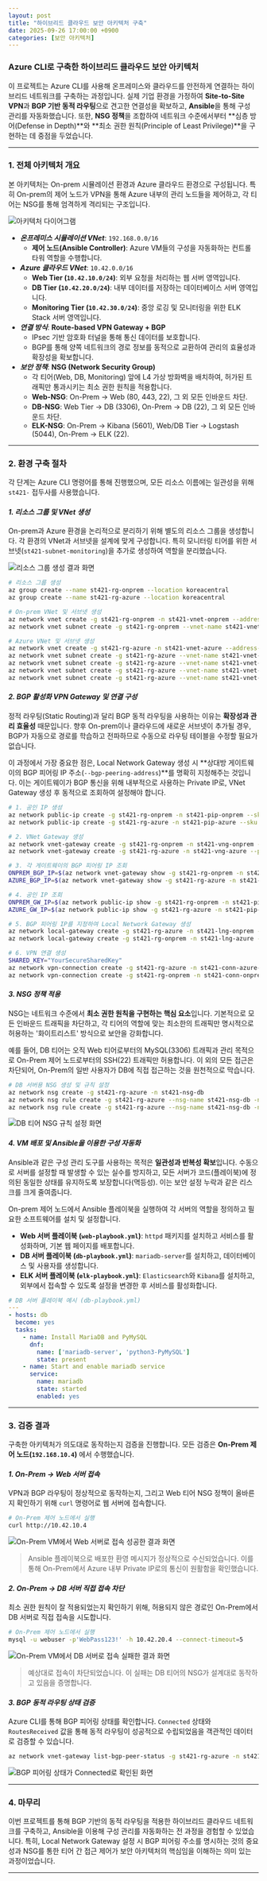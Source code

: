 ```yaml
---
layout: post
title: "하이브리드 클라우드 보안 아키텍처 구축"
date: 2025-09-26 17:00:00 +0900
categories: [보안 아키텍처]
---
```


### Azure CLI로 구축한 하이브리드 클라우드 보안 아키텍처

이 프로젝트는 Azure CLI를 사용해 온프레미스와 클라우드를 안전하게 연결하는 하이브리드 네트워크를 구축하는 과정입니다. 실제 기업 환경을 가정하여 **Site-to-Site VPN**과 **BGP 기반 동적 라우팅**으로 견고한 연결성을 확보하고, **Ansible**을 통해 구성 관리를 자동화했습니다. 또한, **NSG 정책**을 조합하여 네트워크 수준에서부터 **심층 방어(Defense in Depth)**와 **최소 권한 원칙(Principle of Least Privilege)**을 구현하는 데 중점을 두었습니다.

---

### 1. 전체 아키텍처 개요

본 아키텍처는 On-prem 시뮬레이션 환경과 Azure 클라우드 환경으로 구성됩니다. 특히 On-prem의 제어 노드가 VPN을 통해 Azure 내부의 관리 노드들을 제어하고, 각 티어는 NSG를 통해 엄격하게 격리되는 구조입니다.

![아키텍처 다이어그램](/assets/images/Hybrid_1.png)

*   ***온프레미스 시뮬레이션 VNet***: `192.168.0.0/16`
    -   **제어 노드(Ansible Controller)**: Azure VM들의 구성을 자동화하는 컨트롤 타워 역할을 수행합니다.
*   ***Azure 클라우드 VNet***: `10.42.0.0/16`
    -   **Web Tier (`10.42.10.0/24`)**: 외부 요청을 처리하는 웹 서버 영역입니다.
    -   **DB Tier (`10.42.20.0/24`)**: 내부 데이터를 저장하는 데이터베이스 서버 영역입니다.
    -   **Monitoring Tier (`10.42.30.0/24`)**: 중앙 로깅 및 모니터링을 위한 ELK Stack 서버 영역입니다.
*   ***연결 방식***: **Route-based VPN Gateway + BGP**
    -   IPsec 기반 암호화 터널을 통해 통신 데이터를 보호합니다.
    -   BGP를 통해 양쪽 네트워크의 경로 정보를 동적으로 교환하여 관리의 효율성과 확장성을 확보합니다.
*   ***보안 정책***: **NSG (Network Security Group)**
    -   각 티어(Web, DB, Monitoring) 앞에 L4 가상 방화벽을 배치하여, 허가된 트래픽만 통과시키는 최소 권한 원칙을 적용합니다.
    -   **Web-NSG**: On-Prem → Web (80, 443, 22), 그 외 모든 인바운드 차단.
    -   **DB-NSG**: Web Tier → DB (3306), On-Prem → DB (22), 그 외 모든 인바운드 차단.
    -   **ELK-NSG**: On-Prem → Kibana (5601), Web/DB Tier → Logstash (5044), On-Prem → ELK (22).

---

### 2. 환경 구축 절차

각 단계는 Azure CLI 명령어를 통해 진행했으며, 모든 리소스 이름에는 일관성을 위해 `st421-` 접두사를 사용했습니다.

#### ***1. 리소스 그룹 및 VNet 생성***

On-prem과 Azure 환경을 논리적으로 분리하기 위해 별도의 리소스 그룹을 생성합니다. 각 환경의 VNet과 서브넷을 설계에 맞게 구성합니다. 특히 모니터링 티어를 위한 서브넷(`st421-subnet-monitoring`)을 추가로 생성하여 역할을 분리했습니다.

![리소스 그룹 생성 결과 화면](/assets/images/Hybrid_2.png)

```bash
# 리소스 그룹 생성
az group create --name st421-rg-onprem --location koreacentral
az group create --name st421-rg-azure --location koreacentral

# On-prem VNet 및 서브넷 생성
az network vnet create -g st421-rg-onprem -n st421-vnet-onprem --address-prefix 192.168.0.0/16 --subnet-name st421-subnet-client --subnet-prefix 192.168.10.0/24
az network vnet subnet create -g st421-rg-onprem --vnet-name st421-vnet-onprem -n GatewaySubnet --address-prefix 192.168.254.0/27

# Azure VNet 및 서브넷 생성
az network vnet create -g st421-rg-azure -n st421-vnet-azure --address-prefix 10.42.0.0/16
az network vnet subnet create -g st421-rg-azure --vnet-name st421-vnet-azure -n GatewaySubnet --address-prefix 10.42.254.0/27
az network vnet subnet create -g st421-rg-azure --vnet-name st421-vnet-azure -n st421-subnet-web --address-prefix 10.42.10.0/24
az network vnet subnet create -g st421-rg-azure --vnet-name st421-vnet-azure -n st421-subnet-db --address-prefix 10.42.20.0/24
az network vnet subnet create -g st421-rg-azure --vnet-name st421-vnet-azure -n st421-subnet-monitoring --address-prefix 10.42.30.0/24
```

#### ***2. BGP 활성화 VPN Gateway 및 연결 구성***

정적 라우팅(Static Routing)과 달리 BGP 동적 라우팅을 사용하는 이유는 **확장성과 관리 효율성** 때문입니다. 향후 On-prem이나 클라우드에 새로운 서브넷이 추가될 경우, BGP가 자동으로 경로를 학습하고 전파하므로 수동으로 라우팅 테이블을 수정할 필요가 없습니다.

이 과정에서 가장 중요한 점은, Local Network Gateway 생성 시 **상대방 게이트웨이의 BGP 피어링 IP 주소(`--bgp-peering-address`)**를 명확히 지정해주는 것입니다. 이는 게이트웨이가 BGP 통신을 위해 내부적으로 사용하는 Private IP로, VNet Gateway 생성 후 동적으로 조회하여 설정해야 합니다.

```bash
# 1. 공인 IP 생성
az network public-ip create -g st421-rg-onprem -n st421-pip-onprem --sku Standard
az network public-ip create -g st421-rg-azure -n st421-pip-azure --sku Standard

# 2. VNet Gateway 생성
az network vnet-gateway create -g st421-rg-onprem -n st421-vng-onprem --public-ip-address st421-pip-onprem --vnet st421-vnet-onprem --gateway-type Vpn --vpn-type RouteBased --sku VpnGw3 --asn 65501
az network vnet-gateway create -g st421-rg-azure -n st421-vng-azure --public-ip-address st421-pip-azure --vnet st421-vnet-azure --gateway-type Vpn --vpn-type RouteBased --sku VpnGw3 --asn 65502

# 3. 각 게이트웨이의 BGP 피어링 IP 조회
ONPREM_BGP_IP=$(az network vnet-gateway show -g st421-rg-onprem -n st421-vng-onprem --query "bgpSettings.bgpPeeringAddress" -o tsv)
AZURE_BGP_IP=$(az network vnet-gateway show -g st421-rg-azure -n st421-vng-azure --query "bgpSettings.bgpPeeringAddress" -o tsv)

# 4. 공인 IP 조회
ONPREM_GW_IP=$(az network public-ip show -g st421-rg-onprem -n st421-pip-onprem --query ipAddress -o tsv)
AZURE_GW_IP=$(az network public-ip show -g st421-rg-azure -n st421-pip-azure --query ipAddress -o tsv)

# 5. BGP 피어링 IP를 지정하여 Local Network Gateway 생성
az network local-gateway create -g st421-rg-azure -n st421-lng-onprem --gateway-ip-address $ONPREM_GW_IP --local-address-prefixes "192.168.0.0/16" --asn 65501 --bgp-peering-address $ONPREM_BGP_IP
az network local-gateway create -g st421-rg-onprem -n st421-lng-azure --gateway-ip-address $AZURE_GW_IP --local-address-prefixes "10.42.0.0/16" --asn 65502 --bgp-peering-address $AZURE_BGP_IP

# 6. VPN 연결 생성
SHARED_KEY="YourSecureSharedKey"
az network vpn-connection create -g st421-rg-azure -n st421-conn-azure-to-onprem --vnet-gateway1 st421-vng-azure --local-gateway2 st421-lng-onprem --shared-key "$SHARED_KEY" --enable-bgp
az network vpn-connection create -g st421-rg-onprem -n st421-conn-onprem-to-azure --vnet-gateway1 st421-vng-onprem --local-gateway2 st421-lng-azure --shared-key "$SHARED_KEY" --enable-bgp
```

#### ***3. NSG 정책 적용***

NSG는 네트워크 수준에서 **최소 권한 원칙을 구현하는 핵심 요소**입니다. 기본적으로 모든 인바운드 트래픽을 차단하고, 각 티어의 역할에 맞는 최소한의 트래픽만 명시적으로 허용하는 '화이트리스트' 방식으로 보안을 강화합니다.

예를 들어, DB 티어는 오직 Web 티어로부터의 MySQL(3306) 트래픽과 관리 목적으로 On-Prem 제어 노드로부터의 SSH(22) 트래픽만 허용합니다. 이 외의 모든 접근은 차단되어, On-Prem의 일반 사용자가 DB에 직접 접근하는 것을 원천적으로 막습니다.

```bash
# DB 서버용 NSG 생성 및 규칙 설정
az network nsg create -g st421-rg-azure -n st421-nsg-db
az network nsg rule create -g st421-rg-azure --nsg-name st421-nsg-db -n "Allow-MySQL-From-Web" --priority 100 --source-address-prefixes "10.42.10.0/24" --destination-port-ranges 3306 --access Allow --protocol Tcp
az network nsg rule create -g st421-rg-azure --nsg-name st421-nsg-db -n "Allow-SSH-From-OnPrem" --priority 110 --source-address-prefixes "192.168.0.0/16" --destination-port-ranges 22 --access Allow --protocol Tcp
```

![DB 티어 NSG 규칙 설정 화면](/assets/images/Hybrid_3.png)

#### ***4. VM 배포 및 Ansible을 이용한 구성 자동화***

Ansible과 같은 구성 관리 도구를 사용하는 목적은 **일관성과 반복성 확보**입니다. 수동으로 서버를 설정할 때 발생할 수 있는 실수를 방지하고, 모든 서버가 코드(플레이북)에 정의된 동일한 상태를 유지하도록 보장합니다(멱등성). 이는 보안 설정 누락과 같은 리스크를 크게 줄여줍니다.

On-prem 제어 노드에서 Ansible 플레이북을 실행하여 각 서버의 역할을 정의하고 필요한 소프트웨어를 설치 및 설정합니다.
*   **Web 서버 플레이북 (`web-playbook.yml`)**: `httpd` 패키지를 설치하고 서비스를 활성화하며, 기본 웹 페이지를 배포합니다.
*   **DB 서버 플레이북 (`db-playbook.yml`)**: `mariadb-server`를 설치하고, 데이터베이스 및 사용자를 생성합니다.
*   **ELK 서버 플레이북 (`elk-playbook.yml`)**: `Elasticsearch`와 `Kibana`를 설치하고, 외부에서 접속할 수 있도록 설정을 변경한 후 서비스를 활성화합니다.

```yaml
# DB 서버 플레이북 예시 (db-playbook.yml)
---
- hosts: db
  become: yes
  tasks:
    - name: Install MariaDB and PyMySQL
      dnf:
        name: ['mariadb-server', 'python3-PyMySQL']
        state: present
    - name: Start and enable mariadb service
      service:
        name: mariadb
        state: started
        enabled: yes
```

---

### 3. 검증 결과

구축한 아키텍처가 의도대로 동작하는지 검증을 진행합니다. 모든 검증은 **On-Prem 제어 노드(`192.168.10.4`)** 에서 수행했습니다.

#### ***1. On-Prem → Web 서버 접속***

VPN과 BGP 라우팅이 정상적으로 동작하는지, 그리고 Web 티어 NSG 정책이 올바른지 확인하기 위해 `curl` 명령어로 웹 서버에 접속합니다.

```bash
# On-Prem 제어 노드에서 실행
curl http://10.42.10.4
```

![On-Prem VM에서 Web 서버로 접속 성공한 결과 화면](/assets/images/Hybrid_4.png)

> Ansible 플레이북으로 배포한 환영 메시지가 정상적으로 수신되었습니다. 이를 통해 On-Prem에서 Azure 내부 Private IP로의 통신이 원활함을 확인했습니다.

#### ***2. On-Prem → DB 서버 직접 접속 차단***

최소 권한 원칙이 잘 적용되었는지 확인하기 위해, 허용되지 않은 경로인 On-Prem에서 DB 서버로 직접 접속을 시도합니다.

```bash
# On-Prem 제어 노드에서 실행
mysql -u webuser -p'WebPass123!' -h 10.42.20.4 --connect-timeout=5
```

![On-Prem VM에서 DB 서버로 접속 실패한 결과 화면](/assets/images/Hybrid_5.png)

> 예상대로 접속이 차단되었습니다. 이 실패는 DB 티어의 NSG가 설계대로 동작하고 있음을 증명합니다.

#### ***3. BGP 동적 라우팅 상태 검증***

Azure CLI를 통해 BGP 피어링 상태를 확인합니다. `Connected` 상태와 `RoutesReceived` 값을 통해 동적 라우팅이 성공적으로 수립되었음을 객관적인 데이터로 검증할 수 있습니다.

```bash
az network vnet-gateway list-bgp-peer-status -g st421-rg-azure -n st421-vng-azure -o table
```

![BGP 피어링 상태가 Connected로 확인된 화면](/assets/images/Hybrid_6.png)

---

### 4. 마무리

이번 프로젝트를 통해 BGP 기반의 동적 라우팅을 적용한 하이브리드 클라우드 네트워크를 구축하고, Ansible을 이용해 구성 관리를 자동화하는 전 과정을 경험할 수 있었습니다. 특히, Local Network Gateway 설정 시 BGP 피어링 주소를 명시하는 것의 중요성과 NSG를 통한 티어 간 접근 제어가 보안 아키텍처의 핵심임을 이해하는 의미 있는 과정이었습니다.

<hr class="short-rule">